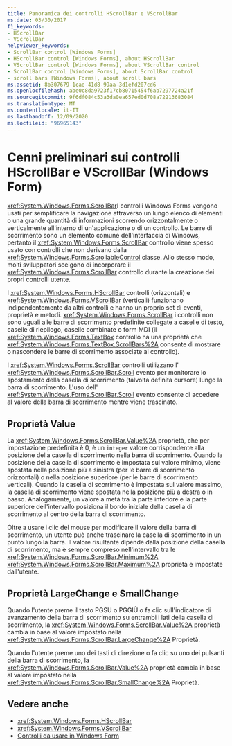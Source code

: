 ```yaml
---
title: Panoramica dei controlli HScrollBar e VScrollBar
ms.date: 03/30/2017
f1_keywords:
- HScrollBar
- VScrollBar
helpviewer_keywords:
- ScrollBar control [Windows Forms]
- HScrollBar control [Windows Forms], about HScrollBar
- VScrollBar control [Windows Forms], about VScrollBar control
- ScrollBar control [Windows Forms], about ScrollBar control
- scroll bars [Windows Forms], about scroll bars
ms.assetid: 8b307679-1cae-41d8-99aa-3d1efd207cd6
ms.openlocfilehash: abe0c8da9723f17cb80715454f6ab7297724a21f
ms.sourcegitcommit: 9f6df084c53a3da0ea657ed0d708a72213683084
ms.translationtype: MT
ms.contentlocale: it-IT
ms.lasthandoff: 12/09/2020
ms.locfileid: "96965143"
---
```

# <a name="hscrollbar-and-vscrollbar-controls-overview-windows-forms"></a>Cenni preliminari sui controlli HScrollBar e VScrollBar (Windows Form)
<xref:System.Windows.Forms.ScrollBar>I controlli Windows Forms vengono usati per semplificare la navigazione attraverso un lungo elenco di elementi o una grande quantità di informazioni scorrendo orizzontalmente o verticalmente all'interno di un'applicazione o di un controllo. Le barre di scorrimento sono un elemento comune dell'interfaccia di Windows, pertanto il <xref:System.Windows.Forms.ScrollBar> controllo viene spesso usato con controlli che non derivano dalla <xref:System.Windows.Forms.ScrollableControl> classe. Allo stesso modo, molti sviluppatori scelgono di incorporare il <xref:System.Windows.Forms.ScrollBar> controllo durante la creazione dei propri controlli utente.  
  
 I <xref:System.Windows.Forms.HScrollBar> controlli (orizzontali) e <xref:System.Windows.Forms.VScrollBar> (verticali) funzionano indipendentemente da altri controlli e hanno un proprio set di eventi, proprietà e metodi. <xref:System.Windows.Forms.ScrollBar> i controlli non sono uguali alle barre di scorrimento predefinite collegate a caselle di testo, caselle di riepilogo, caselle combinate o form MDI (il <xref:System.Windows.Forms.TextBox> controllo ha una proprietà che <xref:System.Windows.Forms.TextBox.ScrollBars%2A> consente di mostrare o nascondere le barre di scorrimento associate al controllo).  
  
 I <xref:System.Windows.Forms.ScrollBar> controlli utilizzano l' <xref:System.Windows.Forms.ScrollBar.Scroll> evento per monitorare lo spostamento della casella di scorrimento (talvolta definita cursore) lungo la barra di scorrimento. L'uso dell' <xref:System.Windows.Forms.ScrollBar.Scroll> evento consente di accedere al valore della barra di scorrimento mentre viene trascinato.  
  
## <a name="value-property"></a>Proprietà Value  
 La <xref:System.Windows.Forms.ScrollBar.Value%2A> proprietà, che per impostazione predefinita è 0, è un `integer` valore corrispondente alla posizione della casella di scorrimento nella barra di scorrimento. Quando la posizione della casella di scorrimento è impostata sul valore minimo, viene spostata nella posizione più a sinistra (per le barre di scorrimento orizzontali) o nella posizione superiore (per le barre di scorrimento verticali). Quando la casella di scorrimento è impostata sul valore massimo, la casella di scorrimento viene spostata nella posizione più a destra o in basso. Analogamente, un valore a metà tra la parte inferiore e la parte superiore dell'intervallo posiziona il bordo iniziale della casella di scorrimento al centro della barra di scorrimento.  
  
 Oltre a usare i clic del mouse per modificare il valore della barra di scorrimento, un utente può anche trascinare la casella di scorrimento in un punto lungo la barra. Il valore risultante dipende dalla posizione della casella di scorrimento, ma è sempre compreso nell'intervallo tra le <xref:System.Windows.Forms.ScrollBar.Minimum%2A> <xref:System.Windows.Forms.ScrollBar.Maximum%2A> proprietà e impostate dall'utente.  
  
## <a name="largechange-and-smallchange-properties"></a>Proprietà LargeChange e SmallChange  
 Quando l'utente preme il tasto PGSU o PGGIÙ o fa clic sull'indicatore di avanzamento della barra di scorrimento su entrambi i lati della casella di scorrimento, la <xref:System.Windows.Forms.ScrollBar.Value%2A> proprietà cambia in base al valore impostato nella <xref:System.Windows.Forms.ScrollBar.LargeChange%2A> Proprietà.  
  
 Quando l'utente preme uno dei tasti di direzione o fa clic su uno dei pulsanti della barra di scorrimento, la <xref:System.Windows.Forms.ScrollBar.Value%2A> proprietà cambia in base al valore impostato nella <xref:System.Windows.Forms.ScrollBar.SmallChange%2A> Proprietà.  
  
## <a name="see-also"></a>Vedere anche

- <xref:System.Windows.Forms.HScrollBar>
- <xref:System.Windows.Forms.VScrollBar>
- [Controlli da usare in Windows Form](controls-to-use-on-windows-forms.md)
